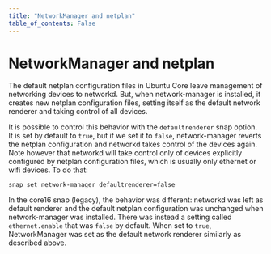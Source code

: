 ```yaml
---
title: "NetworkManager and netplan"
table_of_contents: False
---
```


# NetworkManager and netplan

The default netplan configuration files in Ubuntu Core leave
management of networking devices to networkd. But, when
network-manager is installed, it creates new netplan configuration
files, setting itself as the default network renderer and taking
control of all devices.

It is possible to control this behavior with the `defaultrenderer`
snap option. It is set by default to `true`, but if we set it to
`false`, network-manager reverts the netplan configuration and
networkd takes control of the devices again. Note however that
networkd will take control only of devices explicitly configured by
netplan configuration files, which is usually only ethernet or wifi
devices. To do that:

```
snap set network-manager defaultrenderer=false
```

In the core16 snap (legacy), the behavior was different: networkd was
left as default renderer and the default netplan configuration was
unchanged when network-manager was installed. There was instead a
setting called `ethernet.enable` that was `false` by default. When set
to `true`, NetworkManager was set as the default network renderer
similarly as described above.
